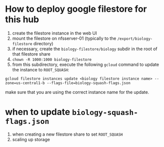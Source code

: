 # How to deploy google filestore for this hub

1. create the filestore instance in the web UI
2. mount the filestore on nfsserver-01 (typically to the `/export/biology-filestore` directory)
3. if necessary, create the `biology-filestore/biology` subdir in the root of that filestore share
4. `chown -R 1000:1000 biology-filestore`
5. from this subdirectory, execute the following `gcloud` command to update the instance to `ROOT_SQUASH`:
```
gcloud filestore instances update <biology filestore instance name> --zone=us-central1-b --flags-file=biology-squash-flags.json
```

make sure that you are using the correct instance name for the update.

# when to update `biology-squash-flags.json`

1. when creating a new filestore share to set `ROOT_SQUASH`
2. scaling up storage

